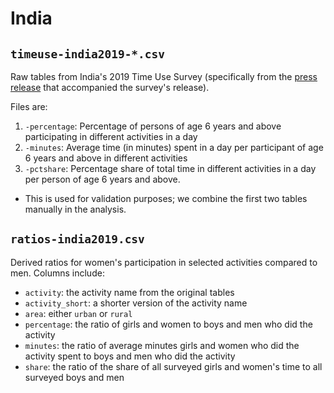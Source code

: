 


# India

## `timeuse-india2019-*.csv`

Raw tables from India's 2019 Time Use Survey (specifically from the [press release](https://www.pib.gov.in/PressReleasePage.aspx?PRID=1660028) that accompanied the survey's release).

Files are:

1. `-percentage`: Percentage of persons of age 6 years and above participating in different activities in a day
2. `-minutes`: Average time (in minutes) spent in a day per participant of age 6 years and above in different activities
3. `-pctshare`: Percentage share of total time in different activities in a day per person of age 6 years and above.
  - This is used for validation purposes; we combine the first two tables manually in the analysis.

## `ratios-india2019.csv`

Derived ratios for women's participation in selected activities compared to men. Columns include:

- `activity`: the activity name from the original tables
- `activity_short`: a shorter version of the activity name
- `area`: either `urban` or `rural`
- `percentage`: the ratio of girls and women to boys and men who did the activity
- `minutes`: the ratio of average minutes girls and women who did the activity spent to boys and men who did the activity
- `share`: the ratio of the share of all surveyed girls and women's time to all surveyed boys and men